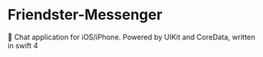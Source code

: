 # Friendster-Messenger
:iphone: Chat application for iOS/iPhone. Powered by UIKit and CoreData, written in swift 4
